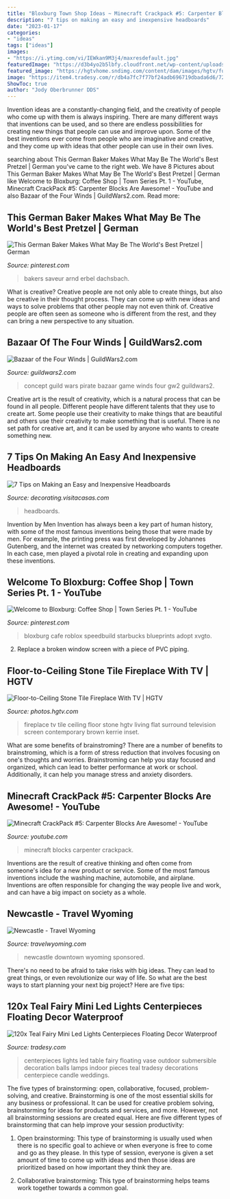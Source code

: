```yaml
---
title: "Bloxburg Town Shop Ideas ~ Minecraft Crackpack #5: Carpenter Blocks Are Awesome!"
description: "7 tips on making an easy and inexpensive headboards"
date: "2023-01-17"
categories:
- "ideas"
tags: ["ideas"]
images:
- "https://i.ytimg.com/vi/IEWkan9M3j4/maxresdefault.jpg"
featuredImage: "https://d3b4yo2b5lbfy.cloudfront.net/wp-content/uploads/2013/07/0c12ecliffsideKiteCity-2.jpg"
featured_image: "https://hgtvhome.sndimg.com/content/dam/images/hgtv/fullset/2012/6/12/3/DP_Kerrie-Kell-Living-Room-Fireplace_s3x4.jpg.rend.hgtvcom.1280.1707.suffix/1400975959344.jpeg"
image: "https://item4.tradesy.com/r/db4a7fc7f77bf24adb696719dbada6d6/720/960/weddings/other/075-diameter/120x-teal-fairy-mini-led-lights-centerpieces-floating-decor-waterproof-778838.jpg"
ShowToc: true
author: "Jody Oberbrunner DDS"
---
```



Invention ideas are a constantly-changing field, and the creativity of people who come up with them is always inspiring. There are many different ways that inventions can be used, and so there are endless possibilities for creating new things that people can use and improve upon. Some of the best inventions ever come from people who are imaginative and creative, and they come up with ideas that other people can use in their own lives.

	

		
searching about This German Baker Makes What May Be The World&#039;s Best Pretzel | German you've came to the right web. We have 8 Pictures about This German Baker Makes What May Be The World&#039;s Best Pretzel | German like Welcome to Bloxburg: Coffee Shop | Town Series Pt. 1 - YouTube, Minecraft CrackPack #5: Carpenter Blocks Are Awesome! - YouTube and also Bazaar of the Four Winds | GuildWars2.com. Read more:
		
    
## This German Baker Makes What May Be The World&#039;s Best Pretzel | German

<img loading=lazy src="https://i.pinimg.com/736x/88/71/22/887122d266b9eaff5607f33930e42138.jpg" onerror="this.onerror=null;this.src='https://tse4.mm.bing.net/th?id=OIP.l03RIslVCTBI2xy09NfxEQHaJ3&amp;pid=15.1';" alt="This German Baker Makes What May Be The World&#039;s Best Pretzel | German">

_Source: pinterest.com_

>bakers saveur arnd erbel dachsbach. 

	

What is creative?
Creative people are not only able to create things, but also be creative in their thought process. They can come up with new ideas and ways to solve problems that other people may not even think of. Creative people are often seen as someone who is different from the rest, and they can bring a new perspective to any situation.

    
## Bazaar Of The Four Winds | GuildWars2.com

<img loading=lazy src="https://d3b4yo2b5lbfy.cloudfront.net/wp-content/uploads/2013/07/0c12ecliffsideKiteCity-2.jpg" onerror="this.onerror=null;this.src='https://tse2.mm.bing.net/th?id=OIP.OtqJtukNoWQ_EWMEMqFKKwHaDt&amp;pid=15.1';" alt="Bazaar of the Four Winds | GuildWars2.com">

_Source: guildwars2.com_

>concept guild wars pirate bazaar game winds four gw2 guildwars2. 

	

Creative art is the result of creativity, which is a natural process that can be found in all people. Different people have different talents that they use to create art. Some people use their creativity to make things that are beautiful and others use their creativity to make something that is useful. There is no set path for creative art, and it can be used by anyone who wants to create something new.

    
## 7 Tips On Making An Easy And Inexpensive Headboards

<img loading=lazy src="https://decorating.visitacasas.com/wp-content/uploads/2009/07/HEADBOARDS-14.jpg" onerror="this.onerror=null;this.src='https://tse4.mm.bing.net/th?id=OIP.ScnGq-iK8AubvaKjzZ_MAgHaE7&amp;pid=15.1';" alt="7 Tips on Making an Easy and Inexpensive Headboards">

_Source: decorating.visitacasas.com_

>headboards. 

	

Invention by Men
Invention has always been a key part of human history, with some of the most famous inventions being those that were made by men. For example, the printing press was first developed by Johannes Gutenberg, and the internet was created by networking computers together. In each case, men played a pivotal role in creating and expanding upon these inventions.

    
## Welcome To Bloxburg: Coffee Shop | Town Series Pt. 1 - YouTube

<img loading=lazy src="https://i.pinimg.com/736x/83/2f/c2/832fc2527363cb3e366cfa4e339f8d7c.jpg" onerror="this.onerror=null;this.src='https://tse4.mm.bing.net/th?id=OIP.9-eGYETp9VhUVeK0l-4b4QHaFj&amp;pid=15.1';" alt="Welcome to Bloxburg: Coffee Shop | Town Series Pt. 1 - YouTube">

_Source: pinterest.com_

>bloxburg cafe roblox speedbuild starbucks blueprints adopt xvgto. 

	

2. Replace a broken window screen with a piece of PVC piping.

    
## Floor-to-Ceiling Stone Tile Fireplace With TV | HGTV

<img loading=lazy src="https://hgtvhome.sndimg.com/content/dam/images/hgtv/fullset/2012/6/12/3/DP_Kerrie-Kell-Living-Room-Fireplace_s3x4.jpg.rend.hgtvcom.1280.1707.suffix/1400975959344.jpeg" onerror="this.onerror=null;this.src='https://tse2.mm.bing.net/th?id=OIP.cjDr6iBZOcWtxsnc5sI9qwHaJ4&amp;pid=15.1';" alt="Floor-to-Ceiling Stone Tile Fireplace With TV | HGTV">

_Source: photos.hgtv.com_

>fireplace tv tile ceiling floor stone hgtv living flat surround television screen contemporary brown kerrie inset. 

	

What are some benefits of brainstroming?
There are a number of benefits to brainstroming, which is a form of stress reduction that involves focusing on one's thoughts and worries. Brainstroming can help you stay focused and organized, which can lead to better performance at work or school. Additionally, it can help you manage stress and anxiety disorders.

    
## Minecraft CrackPack #5: Carpenter Blocks Are Awesome! - YouTube

<img loading=lazy src="https://i.ytimg.com/vi/IEWkan9M3j4/maxresdefault.jpg" onerror="this.onerror=null;this.src='https://tse2.mm.bing.net/th?id=OIP.EFKYL8MxvI6-DjpczuzC6gHaEK&amp;pid=15.1';" alt="Minecraft CrackPack #5: Carpenter Blocks Are Awesome! - YouTube">

_Source: youtube.com_

>minecraft blocks carpenter crackpack. 

	

Inventions are the result of creative thinking and often come from someone's idea for a new product or service. Some of the most famous inventions include the washing machine, automobile, and airplane. Inventions are often responsible for changing the way people live and work, and can have a big impact on society as a whole.

    
## Newcastle - Travel Wyoming

<img loading=lazy src="https://travelwyoming.com/wp-content/uploads/2021/01/Downtown-Newcastle-Weston-County-custom.jpg" onerror="this.onerror=null;this.src='https://tse2.mm.bing.net/th?id=OIP.EBb7O6SeYQHgjG2_9BpyhAHaEK&amp;pid=15.1';" alt="Newcastle - Travel Wyoming">

_Source: travelwyoming.com_

>newcastle downtown wyoming sponsored. 

	

There's no need to be afraid to take risks with big ideas. They can lead to great things, or even revolutionize our way of life. So what are the best ways to start planning your next big project? Here are five tips:

    
## 120x Teal Fairy Mini Led Lights Centerpieces Floating Decor Waterproof

<img loading=lazy src="https://item4.tradesy.com/r/db4a7fc7f77bf24adb696719dbada6d6/720/960/weddings/other/075-diameter/120x-teal-fairy-mini-led-lights-centerpieces-floating-decor-waterproof-778838.jpg" onerror="this.onerror=null;this.src='https://tse4.mm.bing.net/th?id=OIP.-6cPV0JI1q0v6TtPGA_hVQHaJ4&amp;pid=15.1';" alt="120x Teal Fairy Mini Led Lights Centerpieces Floating Decor Waterproof">

_Source: tradesy.com_

>centerpieces lights led table fairy floating vase outdoor submersible decoration balls lamps indoor pieces teal tradesy decorations centerpiece candle weddings. 

	

The five types of brainstorming: open, collaborative, focused, problem-solving, and creative.
Brainstorming is one of the most essential skills for any business or professional. It can be used for creative problem solving, brainstorming for ideas for products and services, and more. However, not all brainstorming sessions are created equal. Here are five different types of brainstorming that can help improve your session productivity: 
1. Open brainstorming: This type of brainstorming is usually used when there is no specific goal to achieve or when everyone is free to come and go as they please. In this type of session, everyone is given a set amount of time to come up with ideas and then those ideas are prioritized based on how important they think they are.

2. Collaborative brainstorming: This type of brainstorming helps teams work together towards a common goal.

